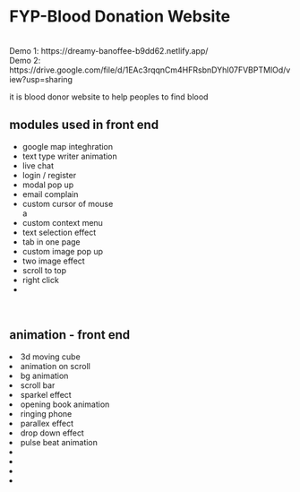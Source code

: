 # FYP-Blood Donation Website
<br/>
Demo 1: https://dreamy-banoffee-b9dd62.netlify.app/ <br/>
Demo 2: https://drive.google.com/file/d/1EAc3rqqnCm4HFRsbnDYhI07FVBPTMlOd/view?usp=sharing


it is blood donor website to help peoples to find blood

<h2>modules used in front end</h2>
<ul>
  <li>google map integhration</li>
  <li>text type writer animation</li>
  <li>live chat</li>
  <li>login / register</li>
  <li>modal pop up</li>
  <li>email complain</li>
  <li>custom cursor of mouse </li>a
  <li>custom context menu</li>
  <li>text selection effect</li>
  <li>tab in one page</li>
  <li>custom image pop up</li>
  <li>two image effect</li>
  <li>scroll to top</li>
  <li>right click</li>
  <li></li>
  
  </ul>  
  <br/>
<h2>animation - front end</h2>
  
  </ul>  
  <li>3d moving cube</li>
  <li>animation on scroll</li>
  <li>bg animation</li>
  <li>scroll bar</li>
  
  <li>sparkel effect</li>
  <li>opening book animation</li>
  <li>ringing phone</li>
  <li>parallex effect</li>
  <li>drop down effect</li>
  <li>pulse beat animation</li>
  <li></li>

  <li></li>
  <li></li>
  <li></li>
  
  
  
  </ul>
